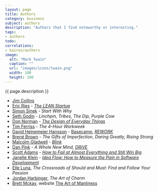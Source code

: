 ```yaml
---
layout: page
title: Authors
category: business
subject: authors
description: "Authors that I find noteworthy or interesting."
tags:
- authors
todo:
correlations:
- kairos/authors
image:
  alt: "Mark Twain"
  caption: ""
  url: "images/icons/twain.png"
  width: 190
  height: 190
---
```


{{ page.description }}

- [Jim Collins](http://jimcollins.com/about.html)
- [Eric Ries](https://twitter.com/ericries) - _[The LEAN Startup](http://theleanstartup.com/book)_
- [Simon Sinek](https://www.startwithwhy.com/About) - _Start With Why_
- [Seth Godin](http://sethgodin.typepad.com/) - _Linchpin,_ _Tribes,_ _The Dip,_ _Purple Cow_
- [Don Norman](http://www.jnd.org/) - _[The Design of Everyday Things](http://www.jnd.org/books.html#doet2)_
- [Tim Ferriss](https://mobile.twitter.com/tferriss) - _The 4-Hour Workweek_
- [David Heinemeier Hansson](https://mobile.twitter.com/dhh) - [Basecamp](https://basecamp.com/), _[REWORK](http://david.heinemeierhansson.com/#rework)_
- [Brené Brown](http://brenebrown.com/) - _The Gifts of Imperfection_, _Daring Greatly,_ _Rising Strong_
- [Malcolm Gladwell](https://mobile.twitter.com/Gladwell) - _[Blink](http://gladwell.com/blink/)_
- [Dan Pink](https://mobile.twitter.com/danielpink) - _A Whole New Mind,_ _[DRiVE](http://www.danpink.com/books/drive/)_
- [Scott Adams](https://mobile.twitter.com/scottadamssays) - _[How to Fail at Almost Everything and Still Win Big](http://amazon.com/d/dp/B00COOFBA4)_
- [Janelle Klein](https://twitter.com/janellekz) - _[Idea Flow: How to Measure the Pain in Software Development](https://leanpub.com/ideaflow)_
- [Elle Luna](https://mobile.twitter.com/elleluna), _The Crossroads of Should and Must: Find and Follow Your Passion_
- [Jordan Harbinger](http://theartofcharm.com/jordan-harbinger/), _The Art of Charm_
- [Brett Mckay](https://mobile.twitter.com/brettmckay), website [The Art of Manliness](http://www.artofmanliness.com/)
